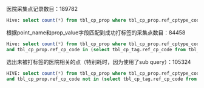 医院采集点记录数目：189782
```sql
Hive: select count(*) from tbl_cp_prop where tbl_cp_prop.ref_cptype_code like '%HOSPITAL%';
```

根据point_name和prop_value字段匹配到成功打标签的采集点数目：84458
```sql
Hive: select count(*) from tbl_cp_prop where tbl_cp_prop.ref_cptype_code like '%HOSPITAL%'
and tbl_cp_prop.ref_cp_code in (select tbl_cp_tag.ref_cp_code from tbl_cp_tag);
```

选出未被打标签的医院相关的点（特别耗时，因为使用了sub query）：105324
```sql
HIVE: select count(*) from tbl_cp_prop where tbl_cp_prop.ref_cptype_code like '%HOSPITAL%'
and tbl_cp_prop.ref_cp_code not in (select tbl_cp_tag.ref_cp_code from tbl_cp_tag);
```
